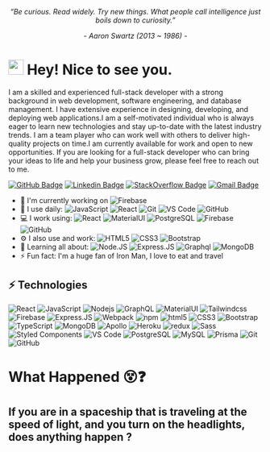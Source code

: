 <p align="center"><i>“Be curious. Read widely. Try new things. What people call intelligence just boils down to curiosity.”</i></p>
<p align="center"><i>- Aaron Swartz (2013 ~ 1986) -</i></p>

<h1><img src="https://emojis.slackmojis.com/emojis/images/1531849430/4246/blob-sunglasses.gif?1531849430" width="30"/> Hey! Nice to see you.</h1>

I am a skilled and experienced full-stack developer with a strong background in web development, software engineering, and database management. I have extensive experience in designing, developing, and deploying web applications.I am a self-motivated individual who is always eager to learn new technologies and stay up-to-date with the latest industry trends. I am a team player who can work well with others to deliver high-quality projects on time.I am currently available for work and open to new opportunities. If you are looking for a full-stack developer who can bring your ideas to life and help your business grow, please feel free to reach out to me.

[![GitHub Badge](https://img.shields.io/badge/-jaxkashif34-black?style=flat-square&logo=github&logoColor=white&link=https://github.com/jaxkashif34)](https://github.com/jaxkashif34)
[![Linkedin Badge](https://img.shields.io/badge/-jaxkashif34-blue?style=flat-square&logo=Linkedin&logoColor=white&link=https://www.linkedin.com/in/kashif-ali-ba8241196/)](https://www.linkedin.com/in/kashif-ali-ba8241196/)
[![StackOverflow Badge](https://img.shields.io/badge/-jaxkashif34-FE7A16?style=flat&-square&logo=Stack%20Overflow&logoColor=white&)](https://stackoverflow.com/users/16268028/kashif-ali)
[![Gmail Badge](https://img.shields.io/badge/-jaxkashif34@gmail.com-c14438?style=flat-square&logo=Gmail&logoColor=white&link=mailto:jaxkashif34@gmail.com)](mailto:jaxkashif34@gmail.com)

- 🏢 I'm currently working on ![Firebase](https://img.shields.io/badge/Firebase-black?style=flat-square&logo=firebase)
- 🚀 I use daily:
  ![JavaScript](https://img.shields.io/badge/-JavaScript-black?&logo=javascript)
  ![React](https://img.shields.io/badge/-React-3b2e5a?&logo=react)
  ![Git](https://img.shields.io/badge/-Git-black?&logo=git)
  ![VS Code](https://img.shields.io/badge/-VS%20Code-007ACC?&logo=visual-studio-code)
  ![GitHub](https://img.shields.io/badge/-GitHub-181717?&logo=github)
- 💻 I work using:
  ![React](https://img.shields.io/badge/-React-3b2e5a?&logo=react)
  ![MaterialUI](https://img.shields.io/badge/-MatrialUI-0081CB?&logo=material-UI)
  ![PostgreSQL](https://img.shields.io/badge/-PostgreSQL-336791?&logo=postgresql)
  ![Firebase](https://img.shields.io/badge/Firebase-black?style=flat-square&logo=firebase)
  ![GitHub](https://img.shields.io/badge/-GitHub-181717?&logo=github)
- ⚙️ I also use and work:
  ![HTML5](https://img.shields.io/badge/-HTML5-E34F26?&logo=html5&logoColor=white)
  ![CSS3](https://img.shields.io/badge/-CSS3-1572B6?&logo=css3)
  ![Bootstrap](https://img.shields.io/badge/-Bootstrap-563D7C?&logo=bootstrap)
- 🌱 Learning all about:
  ![Node.JS](https://img.shields.io/badge/-Node.JS-black?&logo=Node.js)
  ![Express.JS](https://img.shields.io/badge/-Express.JS-c7b198?&logo=Express.JS)
  ![Graphql](https://img.shields.io/badge/-Graphql-E10098?&logo=Graphql)
  <img alt="MongoDB" src="https://img.shields.io/badge/-MongoDB-13aa52?style=flat-square&logo=mongodb&logoColor=white" />
- ⚡️ Fun fact: I'm a huge fan of Iron Man, I love to eat and travel

## ⚡ Technologies

![React](https://img.shields.io/badge/-React-black?style=flat-square&logo=react)
![JavaScript](https://img.shields.io/badge/-JavaScript-black?style=flat-square&logo=javascript)
![Nodejs](https://img.shields.io/badge/-Nodejs-black?style=flat-square&logo=Node.js)
![GraphQL](https://img.shields.io/badge/-GraphQL-E10098?style=flat-square&logo=graphql)
![MaterialUI](https://img.shields.io/badge/-MatrialUI-0081CB?style=flat-square&logo=material-UI)
<img alt="Tailwindcss" src="https://img.shields.io/badge/-TailwindCss-38bdf8?style=flat-square&logo=tailwindCSS=white" />
![Firebase](https://img.shields.io/badge/Firebase-black?style=flat-square&logo=firebase)
![Express.JS](https://img.shields.io/badge/-Express.JS-c7b198?&logo=Express.JS)
<img alt="Webpack" src="https://img.shields.io/badge/-Webpack-8DD6F9?style=flat-square&logo=webpack&logoColor=white" />
<img alt="npm" src="https://img.shields.io/badge/-NPM-CB3837?style=flat-square&logo=npm&logoColor=white" />
<img alt="html5" src="https://img.shields.io/badge/-HTML5-E34F26?style=flat-square&logo=html5&logoColor=white" />
![CSS3](https://img.shields.io/badge/-CSS3-1572B6?style=flat-square&logo=css3)
![Bootstrap](https://img.shields.io/badge/-Bootstrap-563D7C?style=flat-square&logo=bootstrap)
![TypeScript](https://img.shields.io/badge/-TypeScript-007ACC?style=flat-square&logo=typescript)
<img alt="MongoDB" src="https://img.shields.io/badge/-MongoDB-13aa52?style=flat-square&logo=mongodb&logoColor=white" />
<img alt="Apollo" src="https://img.shields.io/badge/-Apollo%20GraphQL-311C87?style=flat-square&logo=apollo-graphql&logoColor=white" />
<img alt="Heroku" src="https://img.shields.io/badge/-Heroku-430098?style=flat-square&logo=heroku&logoColor=white" />
<img alt="redux" src="https://img.shields.io/badge/-Redux-764ABC?style=flat-square&logo=redux&logoColor=white" />
<img alt="Sass" src="https://img.shields.io/badge/-Sass-CC6699?style=flat-square&logo=sass&logoColor=white" />
<img alt="Styled Components" src="https://img.shields.io/badge/-Styled_Components-db7092?style=flat-square&logo=styled-components&logoColor=white" />
![VS Code](https://img.shields.io/badge/-VS%20Code-007ACC?&logo=visual-studio-code)
![PostgreSQL](https://img.shields.io/badge/-PostgreSQL-336791?style=flat-square&logo=postgresql)
![MySQL](https://img.shields.io/badge/-MySQL-black?style=flat-square&logo=mysql)
<img alt="Prisma" src="https://img.shields.io/badge/-Prisma-1a202c?style=flat-square&logo=prisma&logoColor=white" />
![Git](https://img.shields.io/badge/-Git-black?style=flat-square&logo=git)
![GitHub](https://img.shields.io/badge/-GitHub-181717?style=flat-square&logo=github)

# What Happened 😵❓

## <p>If you are in a spaceship that is traveling at the speed of light, and you turn on the headlights, does anything happen ?<p>

